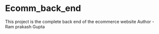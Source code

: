 # Ecomm_back_end
This project is the complete back end of the ecommerce website
Author - Ram prakash Gupta
